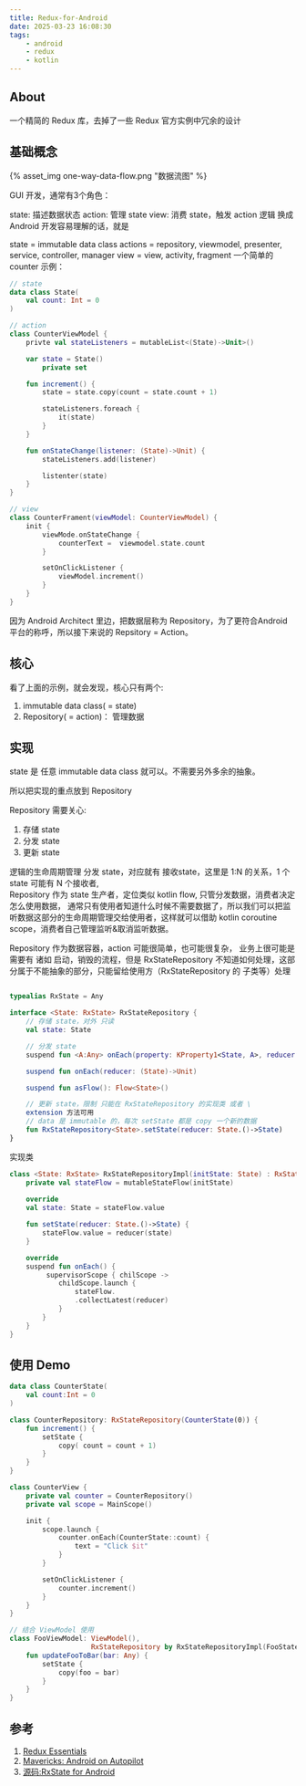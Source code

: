 ```yaml
---
title: Redux-for-Android
date: 2025-03-23 16:08:30
tags:
    - android
    - redux
    - kotlin
---
```


## About

一个精简的 Redux 库，去掉了一些 Redux 官方实例中冗余的设计

## 基础概念

{% asset_img one-way-data-flow.png "数据流图" %}

GUI 开发，通常有3个角色：

state: 描述数据状态
action: 管理 state
view: 消费 state，触发 action 逻辑
换成 Android 开发容易理解的话，就是

state = immutable data class
actions = repository, viewmodel, presenter, service, controller, manager
view = view, activity, fragment
一个简单的 counter 示例：

```kotlin
// state
data class State(
    val count: Int = 0
)

// action
class CounterViewModel {
    privte val stateListeners = mutableList<(State)->Unit>()

    var state = State()
        private set

    fun increment() {
        state = state.copy(count = state.count + 1)

        stateListeners.foreach {
            it(state)
        }
    }

    fun onStateChange(listener: (State)->Unit) {
        stateListeners.add(listener)

        listenter(state)
    }
}

// view
class CounterFrament(viewModel: CounterViewModel) {
    init {
        viewMode.onStateChange {
            counterText =  viewmodel.state.count
        }

        setOnClickListener {
            viewModel.increment()
        }
    }
}
```

因为 Android Architect 里边，把数据层称为 Repository，为了更符合Android 平台的称呼，所以接下来说的 Repsitory = Action。

## 核心

看了上面的示例，就会发现，核心只有两个:

1. immutable data class( = state)
2. Repository( = action)： 管理数据

## 实现

state 是 任意 immutable data class 就可以。不需要另外多余的抽象。

所以把实现的重点放到 Repository

Repository 需要关心:

1. 存储 state
2. 分发 state
3. 更新 state

逻辑的生命周期管理
分发 state，对应就有 接收state，这里是 1:N 的关系，1 个 state 可能有 N 个接收者,  
Repository 作为 state 生产者，定位类似 kotlin flow, 只管分发数据，消费者决定怎么使用数据，
通常只有使用者知道什么时候不需要数据了，所以我们可以把监听数据这部分的生命周期管理交给使用者，这样就可以借助 kotlin coroutine scope，消费者自己管理监听&取消监听数据。

Repository 作为数据容器，action 可能很简单，也可能很复杂，
业务上很可能是需要有 诸如 启动，销毁的流程，但是 RxStateRepository 不知道如何处理，这部分属于不能抽象的部分，只能留给使用方（RxStateRepository 的 子类等）处理

```kotlin

typealias RxState = Any

interface <State: RxState> RxStateRepository {
    // 存储 state，对外 只读
    val state: State

    // 分发 state
    suspend fun <A:Any> onEach(property: KProperty1<State, A>, reducer: (A)->Unit) 

    suspend fun onEach(reducer: (State)->Unit)

    suspend fun asFlow(): Flow<State>()

    // 更新 state，限制 只能在 RxStateRepository 的实现类 或者 \
    extension 方法可用
    // data 是 immutable 的，每次 setState 都是 copy 一个新的数据
    fun RxStateRepository<State>.setState(reducer: State.()->State)
}

```

实现类

```kotlin
class <State: RxState> RxStateRepositoryImpl(initState: State) : RxStateRepository<State> {
    private val stateFlow = mutableStateFlow(initState)
    
    override
    val state: State = stateFlow.value

    fun setState(reducer: State.()->State) {
        stateFlow.value = reducer(state)
    }

    override
    suspend fun onEach() {
         supervisorScope { chilScope ->
            childScope.launch {
                stateFlow.
                .collectLatest(reducer)
            }
        }
    }
}
```

## 使用 Demo

```kotlin
data class CounterState(
    val count:Int = 0
)

class CounterRepository: RxStateRepository(CounterState(0)) {
    fun increment() {
        setState {
            copy( count = count + 1)
        }
    }
}

class CounterView {
    private val counter = CounterRepository()
    private val scope = MainScope()

    init {
        scope.launch {
            counter.onEach(CounterState::count) {
                text = "Click $it"
            }
        }

        setOnClickListener {
            counter.increment()
        }
    }
}

// 结合 ViewModel 使用
class FooViewModel: ViewModel(), 
                    RxStateRepository by RxStateRepositoryImpl(FooState()) {
    fun updateFooToBar(bar: Any) {
        setState {
            copy(foo = bar)
        }
    }
}
```

## 参考

1. [Redux Essentials](https://redux.js.org/tutorials/essentials/part-1-overview-concepts)
2. [Mavericks: Android on Autopilot](https://github.com/airbnb/mavericks)
3. [源码:RxState for Android](https://github.com/xechoz/android-kotlin-redux/tree/master)
